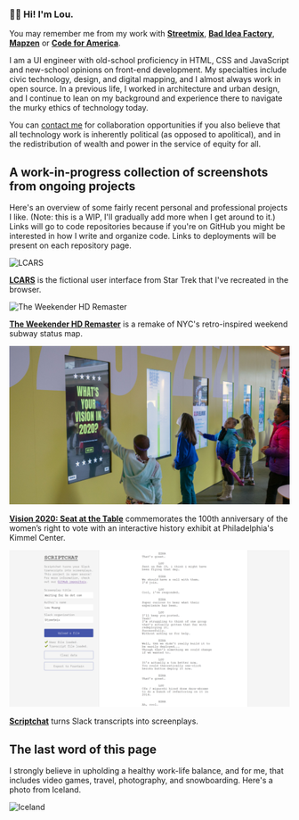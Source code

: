 ### 👋🏼 Hi! I'm Lou.

You may remember me from my work with **[Streetmix](https://github.com/streetmix/)**, **[Bad Idea Factory](https://github.com/badideafactory/)**, **[Mapzen](https://github.com/mapzen/)** or  **[Code for America](https://github.com/codeforamerica/)**.

I am a UI engineer with old-school proficiency in HTML, CSS and JavaScript and new-school opinions on front-end development. My specialties include civic technology, design, and digital mapping, and I almost always work in open source. In a previous life, I worked in architecture and urban design, and I continue to lean on my background and experience there to navigate the murky ethics of technology today.

You can [contact me](mailto:lou@louhuang.com) for collaboration opportunities if you also believe that all technology work is inherently political (as opposed to apolitical), and in the redistribution of wealth and power in the service of equity for all.


## A work-in-progress collection of screenshots from ongoing projects

Here's an overview of some fairly recent personal and professional projects I like. (Note: this is a WIP, I'll gradually add more when I get around to it.) Links will go to code repositories because if you're on GitHub you might be interested in how I write and organize code. Links to deployments will be present on each repository page.

![LCARS](https://raw.githubusercontent.com/louh/lcars/main/public/preview.jpg)

**[LCARS](https://github.com/louh/lcars)** is the fictional user interface from Star Trek that I've recreated in the browser.

![The Weekender HD Remaster](https://raw.githubusercontent.com/louh/weekender/main/src/images/thumbnail.png)

**[The Weekender HD Remaster](https://github.com/louh/weekender)** is a remake of NYC's retro-inspired weekend subway status map.

![Vision 2020: Seat at the Table](https://raw.githubusercontent.com/louh/louh/main/images/vision2020_dome.jpg)

**[Vision 2020: Seat at the Table](https://github.com/badideafactory/vision2020)** commemorates the 100th anniversary of the women’s right to vote with an interactive history exhibit at Philadelphia's Kimmel Center.

![Scriptchat](https://raw.githubusercontent.com/louh/louh/main/images/scriptchat.png)

**[Scriptchat](https://github.com/badideafactory/scriptchat)** turns Slack transcripts into screenplays.


## The last word of this page

I strongly believe in upholding a healthy work-life balance, and for me, that includes video games, travel, photography, and snowboarding. Here's a photo from Iceland.

![Iceland](https://photos.smugmug.com/photos/i-S8dJtL5/0/9ce7123b/X3/i-S8dJtL5-X3.jpg)
